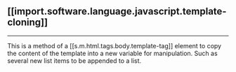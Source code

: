 

## [[import.software.language.javascript.template-cloning]]

---

This is a method of a [[s.m.html.tags.body.template-tag]] element to copy the content of the template into a new variable for manipulation. Such as several new list items to be appended to a list.
